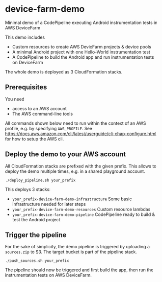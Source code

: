 # device-farm-demo

Minimal demo of a CodePipeline executing Android instrumentation tests in AWS DeviceFarm

This demo includes

* Custom resources to create AWS DevicFarm projects & device pools
* A minimal Android project with one Hello-World instrumentation test
* A CodePipeline to build the Android app and run instrumentation tests on DeviceFarm

The whole demo is deployed as 3 CloudFormation stacks.

## Prerequisites

You need

* access to an AWS account
* The AWS command-line tools

All commands shown below need to run within the context of an AWS profile, e.g. by specifying `AWS_PROFILE`.
See https://docs.aws.amazon.com/cli/latest/userguide/cli-chap-configure.html for how to setup the AWS cli.

## Deploy the demo to your AWS account

All CloudFormation stacks are prefixed with the given prefix. This allows to deploy the demo multiple times, e.g. in a shared playground account.

```
./deploy_pipeline.sh your_prefix
```

This deploys 3 stacks:
* `your_prefix-device-farm-demo-infrastructure` Some basic infrastructure needed for later steps
* `your_prefix-device-farm-demo-resources` Custom resource lambdas
* `your_prefix-device-farm-demo-pipeline` CodePipeline ready to build & test the Android project

## Trigger the pipeline

For the sake of simplicity, the demo pipeline is triggered by uploading a `sources.zip` to S3.
The target bucket is part of the pipeline stack.

```
./push_sources.sh your_prefix
```

The pipeline should now be triggered and first build the app, then run the instrumentation tests on AWS DeviceFarm.
